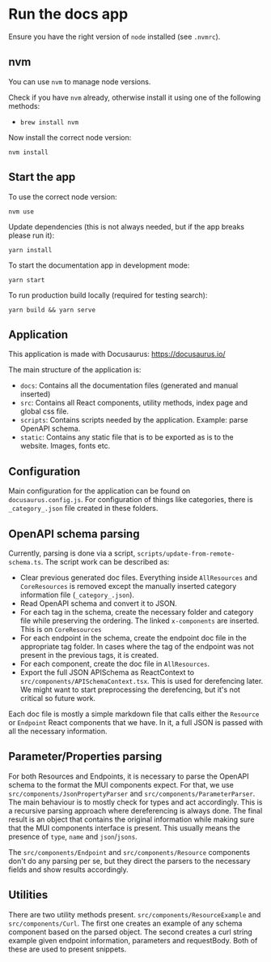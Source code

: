 # Run the docs app

Ensure you have the right version of `node` installed (see `.nvmrc`).


## nvm

You can use `nvm` to manage node versions.

Check if you have `nvm` already, otherwise install it using one of the following methods:
* `brew install nvm`

Now install the correct node version:

```
nvm install
```

## Start the app

To use the correct node version:

```
nvm use
```

Update dependencies (this is not always needed, but if the app breaks please run it):

```
yarn install
```

To start the documentation app in development mode:

```
yarn start
```

To run production build locally (required for testing search):

```
yarn build && yarn serve
```

## Application

This application is made with Docusaurus:
https://docusaurus.io/

The main structure of the application is:

- `docs`: Contains all the documentation files (generated and manual inserted)
- `src`: Contains all React components, utility methods, index page and global css file.
- `scripts`: Contains scripts needed by the application. Example: parse OpenAPI schema.
- `static`: Contains any static file that is to be exported as is to the website. Images, fonts etc.

## Configuration

Main configuration for the application can be found on `docusaurus.config.js`. For configuration
of things like categories, there is `_category_.json` file created in these folders.

## OpenAPI schema parsing

Currently, parsing is done via a script, `scripts/update-from-remote-schema.ts`.
The script work can be described as:

- Clear previous generated doc files. Everything inside `AllResources` and `CoreResources`
  is removed except the manually inserted category information file (`_category_.json`).
- Read OpenAPI schema and convert it to JSON.
- For each tag in the schema, create the necessary folder and category file while preserving
  the ordering. The linked `x-components` are inserted. This is on `CoreResources`
- For each endpoint in the schema, create the endpoint doc file in the appropriate tag folder.
  In cases where the tag of the endpoint was not present in the previous tags, it is created.
- For each component, create the doc file in `AllResources`.
- Export the full JSON APISchema as ReactContext to `src/components/APISchemaContext.tsx`. This is
  used for derefencing later. We might want to start preprocessing the derefencing, but it's not critical
  so future work.

Each doc file is mostly a simple markdown file that calls either the `Resource` or `Endpoint` React
components that we have. In it, a full JSON is passed with all the necessary information.

## Parameter/Properties parsing

For both Resources and Endpoints, it is necessary to parse the OpenAPI schema to the format the MUI
components expect. For that, we use `src/components/JsonPropertyParser` and
`src/components/ParameterParser`. The main behaviour is to mostly check for types and act accordingly.
This is a recursive parsing approach where dereferencing is always done. The final result is an object
that contains the original information while making sure that the MUI components interface is present.
This usually means the presence of `type`, `name` and `json`/`jsons`.

The `src/components/Endpoint` and `src/components/Resource` components don't do any parsing per se,
but they direct the parsers to the necessary fields and show results accordingly.

## Utilities

There are two utility methods present. `src/components/ResourceExample` and `src/components/Curl`. The
first one creates an example of any schema component based on the parsed object. The second creates a
curl string example given endpoint information, parameters and requestBody. Both of these are used
to present snippets.
